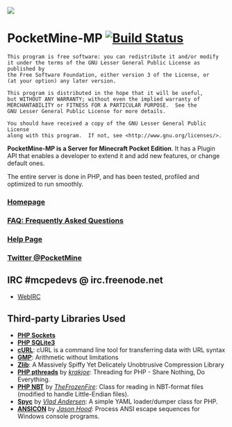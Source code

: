 ![](http://www.pocketmine.org/favicon.png)

# PocketMine-MP [![Build Status](https://travis-ci.org/shoghicp/PocketMine-MP.png?branch=master)](https://travis-ci.org/shoghicp/PocketMine-MP)

```
This program is free software: you can redistribute it and/or modify
it under the terms of the GNU Lesser General Public License as published by
the Free Software Foundation, either version 3 of the License, or
(at your option) any later version.

This program is distributed in the hope that it will be useful,
but WITHOUT ANY WARRANTY; without even the implied warranty of
MERCHANTABILITY or FITNESS FOR A PARTICULAR PURPOSE.  See the
GNU Lesser General Public License for more details.

You should have received a copy of the GNU Lesser General Public License
along with this program.  If not, see <http://www.gnu.org/licenses/>.
```	

__PocketMine-MP is a Server for Minecraft Pocket Edition__. It has a Plugin API that enables a developer to extend it and add new features, or change default ones.

The entire server is done in PHP, and has been tested, profiled and optimized to run smoothly.

### [Homepage](http://www.pocketmine.org/)

### [FAQ: Frequently Asked Questions](https://github.com/shoghicp/PocketMine-MP/wiki/Frequently-Asked-Questions)

### [Help Page](http://www.pocketmine.org/help.php)

### [Twitter @PocketMine](https://twitter.com/PocketMine)

## IRC #mcpedevs @ irc.freenode.net
* [WebIRC](http://webchat.freenode.net?channels=mcpedevs&uio=d4)


## Third-party Libraries Used
* __[PHP Sockets](http://php.net/manual/en/book.sockets.php)__
* __[PHP SQLite3](http://php.net/manual/en/book.sqlite3.php)__
* __[cURL](http://curl.haxx.se/)__: cURL is a command line tool for transferring data with URL syntax
* __[GMP](http://gmplib.org/)__: Arithmetic without limitations
* __[Zlib](http://www.zlib.net/)__: A Massively Spiffy Yet Delicately Unobtrusive Compression Library
* __[PHP pthreads](https://github.com/krakjoe/pthreads)__ by _[krakjoe](https://github.com/krakjoe)_: Threading for PHP - Share Nothing, Do Everything.
* __[PHP NBT](https://github.com/TheFrozenFire/PHP-NBT-Decoder-Encoder/blob/master/nbt.class.php)__ by _[TheFrozenFire](https://github.com/TheFrozenFire)_: Class for reading in NBT-format files (modified to handle Little-Endian files).
* __[Spyc](https://github.com/mustangostang/spyc/blob/master/Spyc.php)__ by _[Vlad Andersen](https://github.com/mustangostang)_: A simple YAML loader/dumper class for PHP.
* __[ANSICON](https://github.com/adoxa/ansicon)__ by _[Jason Hood](https://github.com/adoxa)_: Process ANSI escape sequences for Windows console programs.
